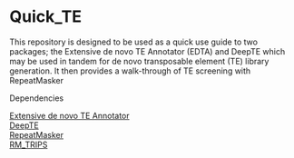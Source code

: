 # Quick_TE
This repository is designed to be used as a quick use guide to two packages; the Extensive de novo TE Annotator (EDTA) and DeepTE which may be used in tandem for de novo transposable element (TE) library generation. It then provides a walk-through of TE screening with RepeatMasker


Dependencies

[Extensive de novo TE Annotator](https://github.com/oushujun/EDTA) <br />
[DeepTE](https://github.com/LiLabAtVT/DeepTE) <br />
[RepeatMasker](https://www.repeatmasker.org) <br />
[RM_TRIPS](https://github.com/clbutler/RM_TRIPS) <br />

